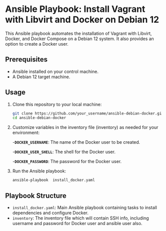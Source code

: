 # Ansible Playbook: Install Vagrant with Libvirt and Docker on Debian 12

This Ansible playbook automates the installation of Vagrant with Libvirt, Docker, and Docker Compose on a Debian 12 system. It also provides an option to create a Docker user.

## Prerequisites

- Ansible installed on your control machine.
- A Debian 12 target machine.

## Usage

1. Clone this repository to your local machine:

   ```bash
   git clone https://github.com/your_username/ansible-debian-docker.git
   cd ansible-debian-docker
   ```
2. Customize variables in the inventory file (inventory) as needed for your environment:

    -**`DOCKER_USERNAME`**: The name of the Docker user to be created.

    -**`DOCKER_USER_SHELL`**: The shell for the Docker user.

    -**`DOCKER_PASSWORD`**: The password for the Docker user.

3. Run the Ansible playbook:

    ```bash
    ansible-playbook  install_docker.yaml
    ```

## Playbook Structure
*   `install_docker.yaml`: Main Ansible playbook containing tasks to install dependencies and configure Docker.
*   `inventory`: The inventory file which will contain SSH info, including username and password for Docker user and ansible user also.